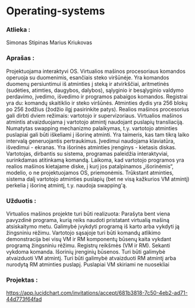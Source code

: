 # Operating-systems

### Atlieka :
Simonas Stipinas
Marius Kriukovas

### Aprašas :

Projektuojama interaktyvi OS.
Virtualios mašinos procesoriaus komandos operuoja su duomenimis, esančiais steko viršūnėje. Yra komandos duomenų persiuntimui iš atminties į steką ir atvirkščiai, aritmetinės (sudėties, atimties, daugybos, dalybos), sąlyginio ir besąlyginio valdymo perdavimo, įvedimo, išvedimo ir programos pabaigos komandos. Registrai yra du: komandų skaitiklio ir steko viršūnės. Atminties dydis yra 256 blokų po 256 žodžius (žodžio ilgį pasirinkite patys).
Realios mašinos procesorius gali dirbti dviem režimais: vartotojo ir supervizoriaus. Virtualios mašinos atmintis atvaizduojama į vartotojo atmintį naudojant puslapių transliaciją. Numatytas swapping mechanizmo palaikymas, t.y. vartotojo atminties puslapiai gali būti iškeliami į išorinę atminti. Yra taimeris, kas tam tikrą laiko intervalą generuojantis pertraukimus. Įvedimui naudojama klaviatūra, išvedimui - ekranas. Yra išorinės atminties įrenginys - kietasis diskas.
Vartotojas, dirbantis su sistema, programas paleidžia interaktyviai, surinkdamas atitinkamą komandą. Laikoma, kad vartotojo programos yra realios mašinos kietajame diske, į kurį jos patalpinamos „išorinėmis“, modelio, o ne projektuojamos OS, priemonėmis. Trūkstant atminties, sistema dalį vartotojo atminties puslapių (bet ne visą kažkurios VM atmintį) perkelia į išorinę atmintį, t.y. naudoja swapping'ą.

### Užduotis :

Virtualios mašinos projekte turi būti realizuota:
Parašyta bent viena pavyzdinė programa, kurią reiks naudoti pristatant virtualią mašiną atsiskaitymo metu.
Galimybė įvykdyti programą iš karto arba vykdyti ją žingsniniu rėžimu.
Vartotojo sąsajoje turi būti komandų atlikimo demonstracija bei visų VM ir RM komponentų būsenų kaita vykdant programą žingsniniu rėžimu.
Registrų reikšmės (VM ir RM).
Sekanti vykdoma komanda.
Išorinių įrenginių būsenos.
Turi būti galimybė atvaizduoti VM atmintį.
Turi būti galimybė atvaizduoti RM atmintį arba nurodytą RM atminties puslapį.
Puslapiai VM skiriami ne nuosekliai

### Projektas :

https://app.lucidchart.com/invitations/accept/681b3818-7c50-4eb2-ad71-44d773f64fad
